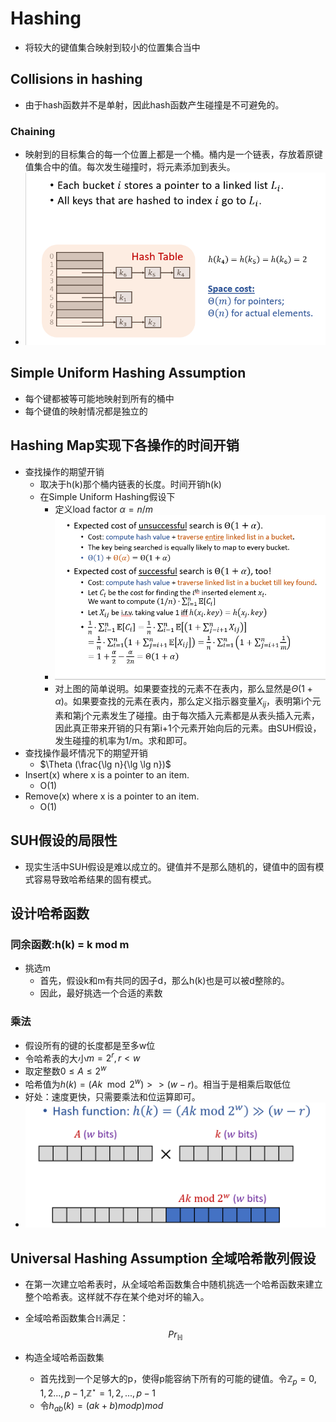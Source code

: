 # Hashing
+ 将较大的键值集合映射到较小的位置集合当中

## Collisions in hashing
+ 由于hash函数并不是单射，因此hash函数产生碰撞是不可避免的。
### Chaining
+ 映射到的目标集合的每一个位置上都是一个桶。桶内是一个链表，存放着原键值集合中的值。每次发生碰撞时，将元素添加到表头。
+ ![](img/2019-10-21-10-23-01.png)


## Simple Uniform Hashing Assumption
+ 每个键都被等可能地映射到所有的桶中
+ 每个键值的映射情况都是独立的

## Hashing Map实现下各操作的时间开销
+ 查找操作的期望开销
  + 取决于h(k)那个桶内链表的长度。时间开销h(k)
  + 在Simple Uniform Hashing假设下
    + 定义load factor $\alpha = n/m$
    + ![](img/2019-10-21-10-39-23.png)
    + 对上图的简单说明。如果要查找的元素不在表内，那么显然是$\Theta(1+\alpha)$。如果要查找的元素在表内，那么定义指示器变量$X_{ij}$，表明第i个元素和第j个元素发生了碰撞。由于每次插入元素都是从表头插入元素，因此真正带来开销的只有第i+1个元素开始向后的元素。由SUH假设，发生碰撞的机率为1/m。求和即可。
+ 查找操作最坏情况下的期望开销
  + $\Theta (\frac{\lg n}{\lg \lg n})$
+ Insert(x) where x is a pointer to an item.
  + O(1)
+ Remove(x) where x is a pointer to an item.
  + O(1)

## SUH假设的局限性
+ 现实生活中SUH假设是难以成立的。键值并不是那么随机的，键值中的固有模式容易导致哈希结果的固有模式。

## 设计哈希函数
### 同余函数:h(k) = k mod m
+ 挑选m
  + 首先，假设k和m有共同的因子d，那么h(k)也是可以被d整除的。
  + 因此，最好挑选一个合适的素数
### 乘法
+ 假设所有的键的长度都是至多w位
+ 令哈希表的大小$m=2^r, r<w$
+ 取定整数$0\leq A\leq 2^w$
+ 哈希值为$h(k) = (Ak \mod 2^w)>>(w-r)$。相当于是相乘后取低位
+ 好处：速度更快，只需要乘法和位运算即可。
+ ![](img/2019-10-21-11-28-00.png)

## Universal Hashing Assumption 全域哈希散列假设
+ 在第一次建立哈希表时，从全域哈希函数集合中随机挑选一个哈希函数来建立整个哈希表。这样就不存在某个绝对坏的输入。
+ 全域哈希函数集合$\mathbb{H}$满足：
  $$Pr_{\mathbb{H}}$$

+ 构造全域哈希函数集
  + 首先找到一个足够大的p，使得p能容纳下所有的可能的键值。令$\mathbb{Z}_p={0,1,2...,p-1}$,$\mathbb{Z}^\star={1, 2, ...,p-1}$
  + 令$h_{ab}(k) = (ak+b) mod p ) mod$
